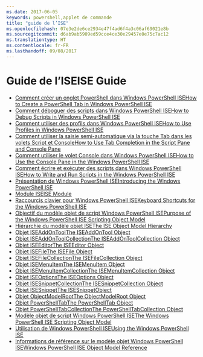 ```yaml
---
ms.date: 2017-06-05
keywords: powershell,applet de commande
title: "guide de l’ISE"
ms.openlocfilehash: 07e3e2de6ce2934e47f4ad6f4a3c06af69021e8b
ms.sourcegitcommit: d6ab9ab5909ed59cce4ce30e29457e0e75c7ac12
ms.translationtype: HT
ms.contentlocale: fr-FR
ms.lasthandoff: 09/08/2017
---
```

# <a name="ise-guide"></a><span data-ttu-id="073f8-103">Guide de l’ISE</span><span class="sxs-lookup"><span data-stu-id="073f8-103">ISE Guide</span></span>

- [<span data-ttu-id="073f8-104">Comment créer un onglet PowerShell dans Windows PowerShell ISE</span><span class="sxs-lookup"><span data-stu-id="073f8-104">How to Create a PowerShell Tab in Windows PowerShell ISE</span></span>](ise/How-to-Create-a-PowerShell-Tab-in-Windows-PowerShell-ISE.md)
- [<span data-ttu-id="073f8-105">Comment déboguer des scripts dans Windows PowerShell ISE</span><span class="sxs-lookup"><span data-stu-id="073f8-105">How to Debug Scripts in Windows PowerShell ISE</span></span>](ise/How-to-Debug-Scripts-in-Windows-PowerShell-ISE.md)
- [<span data-ttu-id="073f8-106">Comment utiliser des profils dans Windows PowerShell ISE</span><span class="sxs-lookup"><span data-stu-id="073f8-106">How to Use Profiles in Windows PowerShell ISE</span></span>](ise/How-to-Use-Profiles-in-Windows-PowerShell-ISE.md)
- [<span data-ttu-id="073f8-107">Comment utiliser la saisie semi-automatique via la touche Tab dans les volets Script et Console</span><span class="sxs-lookup"><span data-stu-id="073f8-107">How to Use Tab Completion in the Script Pane and Console Pane</span></span>](ise/How-to-Use-Tab-Completion-in-the-Script-Pane-and-Console-Pane.md)
- [<span data-ttu-id="073f8-108">Comment utiliser le volet Console dans Windows PowerShell ISE</span><span class="sxs-lookup"><span data-stu-id="073f8-108">How to Use the Console Pane in the Windows PowerShell ISE</span></span>](ise/How-to-Use-the-Console-Pane-in-the-Windows-PowerShell-ISE.md)
- [<span data-ttu-id="073f8-109">Comment écrire et exécuter des scripts dans Windows PowerShell ISE</span><span class="sxs-lookup"><span data-stu-id="073f8-109">How to Write and Run Scripts in the Windows PowerShell ISE</span></span>](ise/How-to-Write-and-Run-Scripts-in-the-Windows-PowerShell-ISE.md)
- [<span data-ttu-id="073f8-110">Présentation de Windows PowerShell ISE</span><span class="sxs-lookup"><span data-stu-id="073f8-110">Introducing the Windows PowerShell ISE</span></span>](ise/Introducing-the-Windows-PowerShell-ISE.md)
- [<span data-ttu-id="073f8-111">Module ISE</span><span class="sxs-lookup"><span data-stu-id="073f8-111">ISE Module</span></span>](ise/ISE-Module.md)
- [<span data-ttu-id="073f8-112">Raccourcis clavier pour Windows PowerShell ISE</span><span class="sxs-lookup"><span data-stu-id="073f8-112">Keyboard Shortcuts for the Windows PowerShell ISE</span></span>](ise/Keyboard-Shortcuts-for-the-Windows-PowerShell-ISE.md)
- [<span data-ttu-id="073f8-113">Objectif du modèle objet de script Windows PowerShell ISE</span><span class="sxs-lookup"><span data-stu-id="073f8-113">Purpose of the Windows PowerShell ISE Scripting Object Model</span></span>](ise/Purpose-of-the-Windows-PowerShell-ISE-Scripting-Object-Model.md)
- [<span data-ttu-id="073f8-114">Hiérarchie du modèle objet ISE</span><span class="sxs-lookup"><span data-stu-id="073f8-114">The ISE Object Model Hierarchy</span></span>](ise/The-ISE-Object-Model-Hierarchy.md)
- [<span data-ttu-id="073f8-115">Objet ISEAddOnTool</span><span class="sxs-lookup"><span data-stu-id="073f8-115">The ISEAddOnTool Object</span></span>](ise/The-ISEAddOnTool-Object.md)
- [<span data-ttu-id="073f8-116">Objet ISEAddOnToolCollection</span><span class="sxs-lookup"><span data-stu-id="073f8-116">The ISEAddOnToolCollection Object</span></span>](ise/The-ISEAddOnToolCollection-Object.md)
- [<span data-ttu-id="073f8-117">Objet ISEEditor</span><span class="sxs-lookup"><span data-stu-id="073f8-117">The ISEEditor Object</span></span>](ise/The-ISEEditor-Object.md)
- [<span data-ttu-id="073f8-118">Objet ISEFile</span><span class="sxs-lookup"><span data-stu-id="073f8-118">The ISEFile Object</span></span>](ise/The-ISEFile-Object.md)
- [<span data-ttu-id="073f8-119">Objet ISEFileCollection</span><span class="sxs-lookup"><span data-stu-id="073f8-119">The ISEFileCollection Object</span></span>](ise/The-ISEFileCollection-Object.md)
- [<span data-ttu-id="073f8-120">Objet ISEMenuItem</span><span class="sxs-lookup"><span data-stu-id="073f8-120">The ISEMenuItem Object</span></span>](ise/The-ISEMenuItem-Object.md)
- [<span data-ttu-id="073f8-121">Objet ISEMenuItemCollection</span><span class="sxs-lookup"><span data-stu-id="073f8-121">The ISEMenuItemCollection Object</span></span>](ise/The-ISEMenuItemCollection-Object.md)
- [<span data-ttu-id="073f8-122">Objet ISEOptions</span><span class="sxs-lookup"><span data-stu-id="073f8-122">The ISEOptions Object</span></span>](ise/The-ISEOptions-Object.md)
- [<span data-ttu-id="073f8-123">Objet ISESnippetCollection</span><span class="sxs-lookup"><span data-stu-id="073f8-123">The ISESnippetCollection Object</span></span>](ise/The-ISESnippetCollection-Object.md)
- [<span data-ttu-id="073f8-124">Objet ISESnippet</span><span class="sxs-lookup"><span data-stu-id="073f8-124">The ISESnippetObject</span></span>](ise/The-ISESnippetObject.md)
- [<span data-ttu-id="073f8-125">Objet ObjectModelRoot</span><span class="sxs-lookup"><span data-stu-id="073f8-125">The ObjectModelRoot Object</span></span>](ise/The-ObjectModelRoot-Object.md)
- [<span data-ttu-id="073f8-126">Objet PowerShellTab</span><span class="sxs-lookup"><span data-stu-id="073f8-126">The PowerShellTab Object</span></span>](ise/The-PowerShellTab-Object.md)
- [<span data-ttu-id="073f8-127">Objet PowerShellTabCollection</span><span class="sxs-lookup"><span data-stu-id="073f8-127">The PowerShellTabCollection Object</span></span>](ise/The-PowerShellTabCollection-Object.md)
- [<span data-ttu-id="073f8-128">Modèle objet de script Windows PowerShell ISE</span><span class="sxs-lookup"><span data-stu-id="073f8-128">The Windows PowerShell ISE Scripting Object Model</span></span>](ise/The-Windows-PowerShell-ISE-Scripting-Object-Model.md)
- [<span data-ttu-id="073f8-129">Utilisation de Windows PowerShell ISE</span><span class="sxs-lookup"><span data-stu-id="073f8-129">Using the Windows PowerShell ISE</span></span>](ise/Using-the-Windows-PowerShell-ISE.md)
- [<span data-ttu-id="073f8-130">Informations de référence sur le modèle objet Windows PowerShell ISE</span><span class="sxs-lookup"><span data-stu-id="073f8-130">Windows PowerShell ISE Object Model Reference</span></span>](ise/Windows-PowerShell-ISE-Object-Model-Reference.md)

